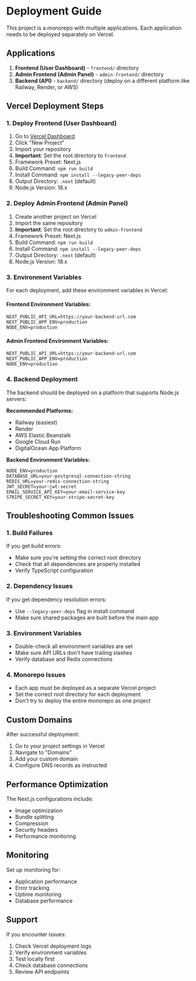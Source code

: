 # Deployment Guide

This project is a monorepo with multiple applications. Each application needs to be deployed separately on Vercel.

## Applications

1. **Frontend (User Dashboard)** - `frontend/` directory
2. **Admin Frontend (Admin Panel)** - `admin-frontend/` directory
3. **Backend (API)** - `backend/` directory (deploy on a different platform like Railway, Render, or AWS)

## Vercel Deployment Steps

### 1. Deploy Frontend (User Dashboard)

1. Go to [Vercel Dashboard](https://vercel.com/dashboard)
2. Click "New Project"
3. Import your repository
4. **Important**: Set the root directory to `frontend`
5. Framework Preset: Next.js
6. Build Command: `npm run build`
7. Install Command: `npm install --legacy-peer-deps`
8. Output Directory: `.next` (default)
9. Node.js Version: 18.x

### 2. Deploy Admin Frontend (Admin Panel)

1. Create another project on Vercel
2. Import the same repository
3. **Important**: Set the root directory to `admin-frontend`
4. Framework Preset: Next.js
5. Build Command: `npm run build`
6. Install Command: `npm install --legacy-peer-deps`
7. Output Directory: `.next` (default)
8. Node.js Version: 18.x

### 3. Environment Variables

For each deployment, add these environment variables in Vercel:

#### Frontend Environment Variables:
```
NEXT_PUBLIC_API_URL=https://your-backend-url.com
NEXT_PUBLIC_APP_ENV=production
NODE_ENV=production
```

#### Admin Frontend Environment Variables:
```
NEXT_PUBLIC_API_URL=https://your-backend-url.com
NEXT_PUBLIC_APP_ENV=production
NODE_ENV=production
```

### 4. Backend Deployment

The backend should be deployed on a platform that supports Node.js servers:

**Recommended Platforms:**
- Railway (easiest)
- Render
- AWS Elastic Beanstalk
- Google Cloud Run
- DigitalOcean App Platform

**Backend Environment Variables:**
```
NODE_ENV=production
DATABASE_URL=your-postgresql-connection-string
REDIS_URL=your-redis-connection-string
JWT_SECRET=your-jwt-secret
EMAIL_SERVICE_API_KEY=your-email-service-key
STRIPE_SECRET_KEY=your-stripe-secret-key
```

## Troubleshooting Common Issues

### 1. Build Failures

If you get build errors:
- Make sure you're setting the correct root directory
- Check that all dependencies are properly installed
- Verify TypeScript configuration

### 2. Dependency Issues

If you get dependency resolution errors:
- Use `--legacy-peer-deps` flag in install command
- Make sure shared packages are built before the main app

### 3. Environment Variables

- Double-check all environment variables are set
- Make sure API URLs don't have trailing slashes
- Verify database and Redis connections

### 4. Monorepo Issues

- Each app must be deployed as a separate Vercel project
- Set the correct root directory for each deployment
- Don't try to deploy the entire monorepo as one project

## Custom Domains

After successful deployment:
1. Go to your project settings in Vercel
2. Navigate to "Domains"
3. Add your custom domain
4. Configure DNS records as instructed

## Performance Optimization

The Next.js configurations include:
- Image optimization
- Bundle splitting
- Compression
- Security headers
- Performance monitoring

## Monitoring

Set up monitoring for:
- Application performance
- Error tracking
- Uptime monitoring
- Database performance

## Support

If you encounter issues:
1. Check Vercel deployment logs
2. Verify environment variables
3. Test locally first
4. Check database connections
5. Review API endpoints
